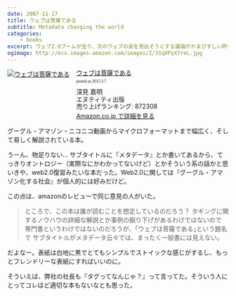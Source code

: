 ```yaml
---
date: 2007-11-17
title: ウェブは菩薩である
subtitle: Metadata changing the world
categories: 
    - books
excerpt: ウェブ2.0ブームが去り、次のウェブの姿を見出そうとする議論がかまびすしい昨今、ところがそこで議論されている内容は、セマンティックウェブなど技術的にかなり高度で、ウェブ技術に詳しくない方が理解するにはちょっと大変だと思います。
ogimage: http://ecx.images-amazon.com/images/I/31qXPyX7reL.jpg
---
```


<div class="azlink-box"><div class="azlink-image" style="float:left"><a href="http://www.amazon.co.jp/exec/obidos/ASIN/4757102410/warikiru-22/" name="azlinklink" target="_blank"><img src="http://ecx.images-amazon.com/images/I/31qXPyX7reL._SL160_.jpg" alt="ウェブは菩薩である" style="border:none" /></a></div><div class="azlink-info" style="float:left;margin-left:15px;line-height:120%"><div class="azlink-name" style="margin-bottom:10px;line-height:120%"><a href="http://www.amazon.co.jp/exec/obidos/ASIN/4757102410/warikiru-22/" name="azlinklink" target="_blank">ウェブは菩薩である</a><div class="azlink-powered-date" style="font-size:7pt;margin-top:5px;font-family:verdana;line-height:120%">posted at 2015.3.7</div></div><div class="azlink-detail">深見 嘉明<br />エヌティティ出版<br />売り上げランキング: 872308<br /></div><div class="azlink-link" style="margin-top:5px"><a href="http://www.amazon.co.jp/exec/obidos/ASIN/4757102410/warikiru-22/" target="_blank">Amazon.co.jp で詳細を見る</a></div></div><div class="azlink-footer" style="clear:left"></div></div>

グーグル・アマゾン・ニコニコ動画からマイクロフォーマットまで幅広く、そして易しく解説されている本。

うーん、物足りない... サブタイトルに『メタデータ』とか書いてあるから、てっきりオントロジー（実際なにかわかってないけど）とかそういう系の話かと思いきや、web2.0復習みたいな本だった。Web2.0に関しては『グーグル・アマゾン化する社会』が個人的には好みだけど。

この点は、amazonのレビューで同じ意見の人がいた。

> ところで、この本は誰が読むことを想定しているのだろう？ タギングに関するノウハウの詳細な解説とか事例の掘り下げがあるわけではないので 専門書というわけではないのだろうが、「ウェブは菩薩である｣という題名で サブタイトルがメタデータ云々では、まったく一般書には見えない。

だよなー。表紙は白地に黒でとてもシンプルでストイックな感じがするし、もっとフレンドリーな表紙にすればいいのに。

そういえば、弊社の社長も『タグってなんじゃ？』って言ってた。そういう人にとってコレほど適切な本もないなとも思った。
